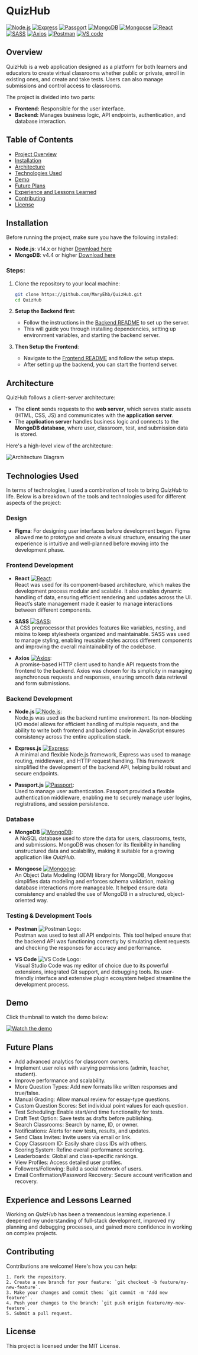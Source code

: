 # QuizHub

[![Node.js](https://img.shields.io/badge/Node.js-14.x-green?logo=node.js)](https://nodejs.org/) 
[![Express](https://img.shields.io/badge/Express-4.x-yellow?logo=express)](https://expressjs.com/)
[![Passport](https://img.shields.io/badge/Passport.js-Authentication-blue?logo=passport)](https://www.passportjs.org/)
[![MongoDB](https://img.shields.io/badge/MongoDB-4.4-green?logo=mongodb)](https://www.mongodb.com/)
[![Mongoose](https://img.shields.io/badge/Mongoose-ODM-red?logo=mongoose)](https://mongoosejs.com/)
[![React](https://img.shields.io/badge/React-17.x-blue?logo=react)](https://reactjs.org/)
[![SASS](https://img.shields.io/badge/SASS-CSS%20Preprocessor-pink?logo=sass)](https://sass-lang.com/)
[![Axios](https://img.shields.io/badge/Axios-HTTP%20Client-blue?logo=axios)](https://www.npmjs.com/package/axios)
[![Postman](https://img.shields.io/badge/Postman-API%20Testing-orange?logo=postman)](https://www.postman.com/)
[![VS code](https://img.shields.io/badge/VS%20Code-Editor-blue?logo=visual-studio-code)](https://code.visualstudio.com/)

## Overview

QuizHub is a web application designed as a platform for both learners and educators to create virtual classrooms whether public or private, enroll in existing ones, and create and take tests. Users can also manage submissions and control access to classrooms.

The project is divided into two parts:
- **Frontend:** Responsible for the user interface.
- **Backend:** Manages business logic, API endpoints, authentication, and database interaction.

## Table of Contents
- [Project Overview](#overview)
- [Installation](#installation)
- [Architecture](#architecture)
- [Technologies Used](#technologies-used)
- [Demo](#demo)
- [Future Plans](#future-plans)
- [Experience and Lessons Learned](#experience-and-lessons-learned)
- [Contributing](#contributing)
- [License](#license)

## Installation

Before running the project, make sure you have the following installed:
- **Node.js**: v14.x or higher [Download here](https://nodejs.org/)
- **MongoDB**: v4.4 or higher [Download here](https://www.mongodb.com/try/download/community)

### Steps:
1. Clone the repository to your local machine:
   ```bash
   git clone https://github.com/MaryEhb/QuizHub.git
   cd QuizHub
   ```

2. **Setup the Backend first**:
   - Follow the instructions in the [Backend README](./backend/README.md) to set up the server.
   - This will guide you through installing dependencies, setting up environment variables, and starting the backend server.

3. **Then Setup the Frontend**:
   - Navigate to the [Frontend README](./frontend/README.md) and follow the setup steps.
   - After setting up the backend, you can start the frontend server.

## Architecture

QuizHub follows a client-server architecture:

- The **client** sends requests to the **web server**, which serves static assets (HTML, CSS, JS) and communicates with the **application server**.
- The **application server** handles business logic and connects to the **MongoDB database**, where user, classroom, test, and submission data is stored.

Here's a high-level view of the architecture:

![Architecture Diagram](https://drive.google.com/uc?export=view&id=1zY2QJR2dVG90T9xYwFTaXIun_XxR511f)

## Technologies Used

In terms of technologies, I used a combination of tools to bring *QuizHub* to life. Below is a breakdown of the tools and technologies used for different aspects of the project:

### Design

- **Figma**: For designing user interfaces before development began. Figma allowed me to prototype and create a visual structure, ensuring the user experience is intuitive and well-planned before moving into the development phase.

### Frontend Development

- **React** [![React](https://img.shields.io/badge/React-17.x-blue?logo=react)](https://reactjs.org/):  
  React was used for its component-based architecture, which makes the development process modular and scalable. It also enables dynamic handling of data, ensuring efficient rendering and updates across the UI. React’s state management made it easier to manage interactions between different components.
  
- **SASS** [![SASS](https://img.shields.io/badge/SASS-CSS%20Preprocessor-pink?logo=sass)](https://sass-lang.com/):  
  A CSS preprocessor that provides features like variables, nesting, and mixins to keep stylesheets organized and maintainable. SASS was used to manage styling, enabling reusable styles across different components and improving the overall maintainability of the codebase.

- **Axios** [![Axios](https://img.shields.io/badge/Axios-HTTP%20Client-blue?logo=axios)](https://www.npmjs.com/package/axios):  
  A promise-based HTTP client used to handle API requests from the frontend to the backend. Axios was chosen for its simplicity in managing asynchronous requests and responses, ensuring smooth data retrieval and form submissions.

### Backend Development

- **Node.js** [![Node.js](https://img.shields.io/badge/Node.js-14.x-green?logo=node.js)](https://nodejs.org/):  
  Node.js was used as the backend runtime environment. Its non-blocking I/O model allows for efficient handling of multiple requests, and the ability to write both frontend and backend code in JavaScript ensures consistency across the entire application stack.

- **Express.js** [![Express](https://img.shields.io/badge/Express-4.x-yellow?logo=express)](https://expressjs.com/):  
  A minimal and flexible Node.js framework, Express was used to manage routing, middleware, and HTTP request handling. This framework simplified the development of the backend API, helping build robust and secure endpoints.

- **Passport.js** [![Passport](https://img.shields.io/badge/Passport.js-Authentication-blue?logo=passport)](https://www.passportjs.org/):  
  Used to manage user authentication. Passport provided a flexible authentication middleware, enabling me to securely manage user logins, registrations, and session persistence.

### Database

- **MongoDB** [![MongoDB](https://img.shields.io/badge/MongoDB-4.4-green?logo=mongodb)](https://www.mongodb.com/):  
  A NoSQL database used to store the data for users, classrooms, tests, and submissions. MongoDB was chosen for its flexibility in handling unstructured data and scalability, making it suitable for a growing application like *QuizHub*.

- **Mongoose** [![Mongoose](https://img.shields.io/badge/Mongoose-ODM-red?logo=mongoose)](https://mongoosejs.com/):  
  An Object Data Modeling (ODM) library for MongoDB, Mongoose simplifies data modeling and enforces schema validation, making database interactions more manageable. It helped ensure data consistency and enabled the use of MongoDB in a structured, object-oriented way.

### Testing & Development Tools

- **Postman** ![Postman Logo](https://img.shields.io/badge/Postman-API%20Testing-orange?logo=postman):  
  Postman was used to test all API endpoints. This tool helped ensure that the backend API was functioning correctly by simulating client requests and checking the responses for accuracy and performance.

- **VS Code** ![VS Code Logo](https://img.shields.io/badge/VS%20Code-Editor-blue?logo=visual-studio-code):  
  Visual Studio Code was my editor of choice due to its powerful extensions, integrated Git support, and debugging tools. Its user-friendly interface and extensive plugin ecosystem helped streamline the development process.

## Demo
Click thumbnail to watch the demo below:

[![Watch the demo](https://drive.google.com/uc?export=view&id=5HNqY_WJlRDiCrLz93KNU3hc3LVIk)](https://drive.google.com/file/d/1Qkajyi4i0oLELoSbJJFTCnTvMp3jtJiN/view?usp=drive_link)

## Future Plans

- Add advanced analytics for classroom owners.
- Implement user roles with varying permissions (admin, teacher, student).
- Improve performance and scalability.
- More Question Types: Add new formats like written responses and true/false.
- Manual Grading: Allow manual review for essay-type questions.
- Custom Question Scores: Set individual point values for each question.
- Test Scheduling: Enable start/end time functionality for tests.
- Draft Test Option: Save tests as drafts before publishing.
- Search Classrooms: Search by name, ID, or owner.
- Notifications: Alerts for new tests, results, and updates.
- Send Class Invites: Invite users via email or link.
- Copy Classroom ID: Easily share class IDs with others.
- Scoring System: Refine overall performance scoring.
- Leaderboards: Global and class-specific rankings.
- View Profiles: Access detailed user profiles.
- Followers/Following: Build a social network of users.
- Email Confirmation/Password Recovery: Secure account verification and recovery.


## Experience and Lessons Learned

Working on *QuizHub* has been a tremendous learning experience. I deepened my understanding of full-stack development, improved my planning and debugging processes, and gained more confidence in working on complex projects.

## Contributing

Contributions are welcome! Here's how you can help:

    1. Fork the repository.
    2. Create a new branch for your feature: `git checkout -b feature/my-new-feature`.
    3. Make your changes and commit them: `git commit -m 'Add new feature'`.
    4. Push your changes to the branch: `git push origin feature/my-new-feature`.
    5. Submit a pull request.

## License

This project is licensed under the MIT License.

